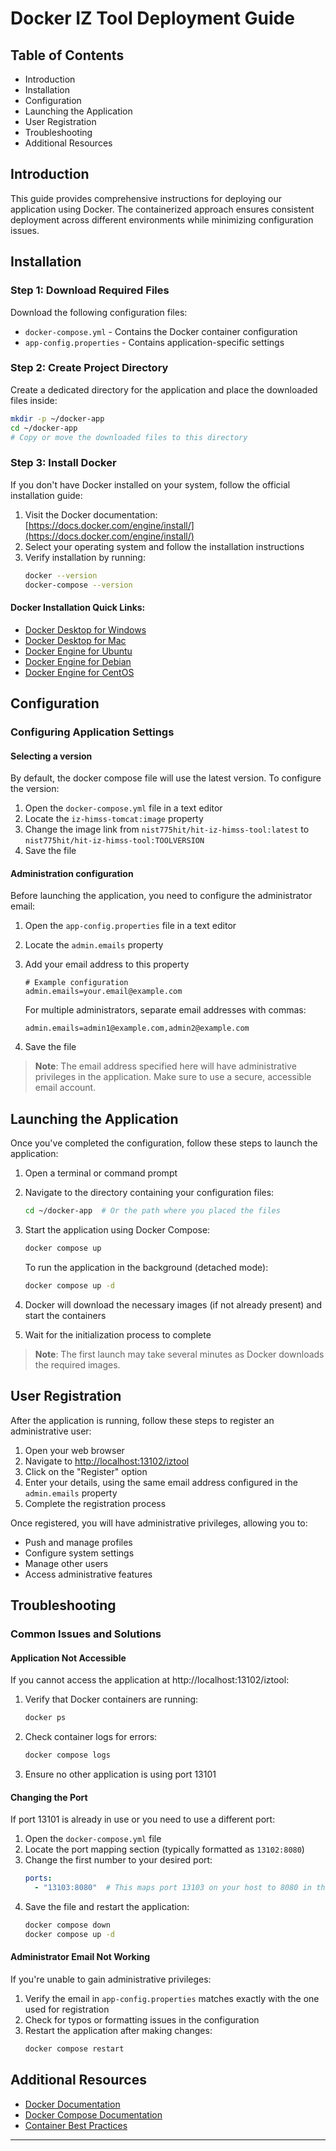 # Docker IZ Tool Deployment Guide

## Table of Contents
- Introduction
- Installation
- Configuration
- Launching the Application
- User Registration
- Troubleshooting
- Additional Resources

## Introduction

This guide provides comprehensive instructions for deploying our application using Docker. The containerized approach ensures consistent deployment across different environments while minimizing configuration issues.

## Installation

### Step 1: Download Required Files

Download the following configuration files:
- `docker-compose.yml` - Contains the Docker container configuration
- `app-config.properties` - Contains application-specific settings

### Step 2: Create Project Directory

Create a dedicated directory for the application and place the downloaded files inside:

```bash
mkdir -p ~/docker-app
cd ~/docker-app
# Copy or move the downloaded files to this directory
```

### Step 3: Install Docker

If you don't have Docker installed on your system, follow the official installation guide:

1. Visit the Docker documentation: [https://docs.docker.com/engine/install/](https://docs.docker.com/engine/install/)
2. Select your operating system and follow the installation instructions
3. Verify installation by running:
   ```bash
   docker --version
   docker-compose --version
   ```

#### Docker Installation Quick Links:
- [Docker Desktop for Windows](https://docs.docker.com/desktop/install/windows-install/)
- [Docker Desktop for Mac](https://docs.docker.com/desktop/install/mac-install/)
- [Docker Engine for Ubuntu](https://docs.docker.com/engine/install/ubuntu/)
- [Docker Engine for Debian](https://docs.docker.com/engine/install/debian/)
- [Docker Engine for CentOS](https://docs.docker.com/engine/install/centos/)

## Configuration

### Configuring Application Settings

#### Selecting a version
By default, the docker compose file will use the latest version. To configure the version:
1. Open the `docker-compose.yml` file in a text editor
2. Locate the `iz-himss-tomcat:image` property
3. Change the image link from `nist775hit/hit-iz-himss-tool:latest` to `nist775hit/hit-iz-himss-tool:TOOLVERSION`
4. Save the file


#### Administration configuration
Before launching the application, you need to configure the administrator email:

1. Open the `app-config.properties` file in a text editor
2. Locate the `admin.emails` property
3. Add your email address to this property
   ```properties
   # Example configuration
   admin.emails=your.email@example.com
   ```
   
   For multiple administrators, separate email addresses with commas:
   ```properties
   admin.emails=admin1@example.com,admin2@example.com
   ```

4. Save the file

> **Note**: The email address specified here will have administrative privileges in the application. Make sure to use a secure, accessible email account.

## Launching the Application

Once you've completed the configuration, follow these steps to launch the application:

1. Open a terminal or command prompt
2. Navigate to the directory containing your configuration files:
   ```bash
   cd ~/docker-app  # Or the path where you placed the files
   ```
3. Start the application using Docker Compose:
   ```bash
   docker compose up
   ```
   
   To run the application in the background (detached mode):
   ```bash
   docker compose up -d
   ```

4. Docker will download the necessary images (if not already present) and start the containers
5. Wait for the initialization process to complete

> **Note**: The first launch may take several minutes as Docker downloads the required images.

## User Registration

After the application is running, follow these steps to register an administrative user:

1. Open your web browser
2. Navigate to [http://localhost:13102/iztool](http://localhost:13102/iztool)
3. Click on the "Register" option
4. Enter your details, using the same email address configured in the `admin.emails` property
5. Complete the registration process

Once registered, you will have administrative privileges, allowing you to:
- Push and manage profiles
- Configure system settings
- Manage other users
- Access administrative features

## Troubleshooting

### Common Issues and Solutions

#### Application Not Accessible

If you cannot access the application at http://localhost:13102/iztool:

1. Verify that Docker containers are running:
   ```bash
   docker ps
   ```
2. Check container logs for errors:
   ```bash
   docker compose logs
   ```
3. Ensure no other application is using port 13101

#### Changing the Port

If port 13101 is already in use or you need to use a different port:

1. Open the `docker-compose.yml` file
2. Locate the port mapping section (typically formatted as `13102:8080`)
3. Change the first number to your desired port:
   ```yaml
   ports:
     - "13103:8080"  # This maps port 13103 on your host to 8080 in the container
   ```
4. Save the file and restart the application:
   ```bash
   docker compose down
   docker compose up -d
   ```

#### Administrator Email Not Working

If you're unable to gain administrative privileges:

1. Verify the email in `app-config.properties` matches exactly with the one used for registration
2. Check for typos or formatting issues in the configuration
3. Restart the application after making changes:
   ```bash
   docker compose restart
   ```

## Additional Resources

- [Docker Documentation](https://docs.docker.com/)
- [Docker Compose Documentation](https://docs.docker.com/compose/)
- [Container Best Practices](https://docs.docker.com/develop/dev-best-practices/)

---

